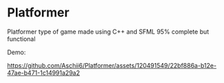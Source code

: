 # Platformer

Platformer type of game made using C++ and SFML
95% complete but functional

Demo:

https://github.com/Aschii6/Platformer/assets/120491549/22bf886a-b12e-47ae-b471-1c14991a29a2

